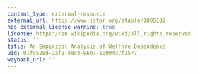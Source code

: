 ```yaml
---
content_type: external-resource
external_url: https://www.jstor.org/stable/1805132
has_external_license_warning: true
license: https://en.wikipedia.org/wiki/All_rights_reserved
status: ''
title: An Empirical Analysis of Welfare Dependence
uid: 01fc528d-2af2-48c3-9607-1090437f1577
wayback_url: ''
---
```

